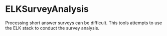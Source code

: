 # ELKSurveyAnalysis
Processing short answer surveys can be difficult. This tools attempts to use the ELK stack to conduct the survey analysis.
